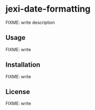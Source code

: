 # jexi-date-formatting

FIXME: write description

## Usage

FIXME: write

## Installation

FIXME: write

## License

FIXME: write
